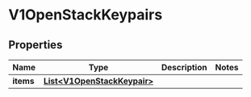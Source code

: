 # V1OpenStackKeypairs

## Properties
Name | Type | Description | Notes
------------ | ------------- | ------------- | -------------
**items** | [**List&lt;V1OpenStackKeypair&gt;**](V1OpenStackKeypair.md) |  | 
